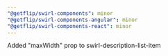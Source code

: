 ```yaml
---
"@getflip/swirl-components": minor
"@getflip/swirl-components-angular": minor
"@getflip/swirl-components-react": minor
---
```


Added "maxWidth" prop to swirl-description-list-item
